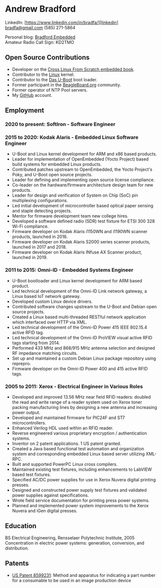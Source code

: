 # Andrew Bradford

LinkedIn: [https://www.linkedin.com/in/bradfa/][linkedin]<br/>
[bradfa@gmail.com][email]
(585) 271-5864  

Personal blog: [Bradford Embedded][blog]<br/>
Amateur Radio Call Sign: KD2TMO

[linkedin]: https://www.linkedin.com/in/bradfa/
[email]: mailto:bradfa@gmail.com
[blog]: http://www.bradfordembedded.com

## Open Source Contributions

* Developer on the [Cross Linux From Scratch embedded book][clfs].
* Contributor to the [Linux][linux] kernel.
* Contributor to the [Das U-Boot][u-boot] boot loader.
* Former participant in the [BeagleBoard.org][beagle] community.
* Former operator of NTP Pool servers.
* My [GitHub][github] account.

[clfs]: http://clfs.org/view/clfs-embedded/
[beagle]: http://beagleboard.org
[u-boot]: http://www.denx.de/wiki/U-Boot/WebHome
[linux]: http://www.kernel.org
[github]: http://github.com/bradfa

## Employment

### 2020 to present: SoftIron - Software Engineer

### 2015 to 2020: Kodak Alaris - Embedded Linux Software Engineer

* U-Boot and Linux kernel development for ARM and x86 based products.
* Leader for implementation of OpenEmbedded (Yocto Project) based build systems
  for embedded Linux products.
* Contributed patches upstream to OpenEmbedded, the Yocto Project's Poky, and
  U-Boot open source projects.
* Leader for defining and implementing open source license compliance.
* Co-leader on the hardware/firmware architecture design team for new products.
* Leader for design and verification of System on Chip (SoC) pin multiplexing
  configurations.
* Led initial development of microcontroller based optical paper sensing and
  staple detecting projects.
* Mentor for firmware development team new college hires.
* Developed a software defined radio (SDR) test fixture for ETSI 300 328 Wi-Fi
  compliance.
* Firmware developer on Kodak Alaris i1150WN and i1190WN scanner products,
  launched in 2016.
* Firmware developer on Kodak Alaris S2000 series scanner products,
  launched in 2017 and 2018.
* Firmware developer on Kodak Alaris INfuse AX Scanner product,
  launched in 2019.

### 2011 to 2015: Omni-ID - Embedded Systems Engineer
* U-Boot bootloader and Linux kernel development for ARM based product.
* Led technical development of the Omni-ID Link network gateway, a Linux based
  IoT network gateway.
* Developed custom Linux device drivers.
* Contributed software changes upstream to the U-Boot and Debian open source
  projects.
* Created a Linux based multi-threaded RESTful network application which
  interfaced over HTTP via XML.
* Led technical development of the Omni-ID Power 415 IEEE 802.15.4 active RFID
  tag.
* Led technical development of the Omni-ID ProVIEW visual active RFID tags
  starting from 2014.
* Performed 433 MHz and 868/915 MHz antenna selection and designed RF impedance
  matching circuits.
* Set up and maintained a custom Debian Linux package repository using reprepro.
* Firmware developer on the Omni-ID Power 400 and 415 active RFID tags.

### 2005 to 2011: Xerox - Electrical Engineer in Various Roles

* Developed and improved 13.56 MHz near field RFID readers: doubled the read
  and write range of a reader system used on Xerox toner packing manufacturing
  lines by designing a new antenna and increasing power output.
* Developed and maintained firmware for PIC24F and ST7 microcontrollers.
* Enhanced Verilog HDL used within an RFID reader.
* Reverse engineered various proprietary encryption / authentication systems.
* Inventor on 2 patent applications.  1 US patent granted.
* Created a Java based functional test automation and organization system and
  corresponding embedded Linux based server utilizing XML-RPC.
* Built and supported PowerPC Linux cross compilers.
* Maintained existing test fixtures, including enhancements to LabVIEW based
  test fixtures.
* Specified AC/DC power supplies for use in Xerox Nuvera digital printing presses.
* Designed and constructed power supply test fixtures and validated power
  supplies against specifications.
* Wrote field service documentation for printing press power systems.
* Planned and implemented power system improvements to the Xerox Nuvera and iGen
  digital presses.

## Education

BS Electrical Engineering, Rensselaer Polytechnic Institute, 2005  
Concentration in electric power systems: generation, conversion, and
distribution.

## Patents
* [US Patent 8599231][patent8599231]: Method and apparatus for indicating a part
  number for a consumable to be used in an image production device

[patent8599231]:https://patents.google.com/patent/US8599231
